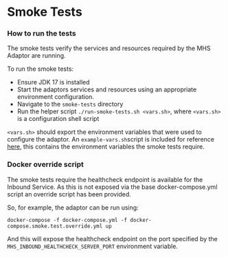 # Smoke Tests

### How to run the tests

The smoke tests verify the services and resources required by the MHS Adaptor are running.

To run the smoke tests:

- Ensure JDK 17 is installed
- Start the adaptors services and resources using an appropriate environment configuration.  
- Navigate to the `smoke-tests` directory
- Run the helper script `./run-smoke-tests.sh <vars.sh>`, where `<vars.sh>` 
is a configuration shell script 

`<vars.sh>` should export the environment variables that were used to configure the adaptor.
An `example-vars.sh`script is included for reference [here](./example-vars.sh), 
this contains the environment variables the smoke tests require.

### Docker override script

The smoke tests require the healthcheck endpoint is available for the Inbound Service. 
As this is not exposed via the base docker-compose.yml script an override script has been provided.

So, for example, the adaptor can be run using: 

```
docker-compose -f docker-compose.yml -f docker-compose.smoke.test.override.yml up
```

And this will expose the healthcheck endpoint on the port specified by the 
`MHS_INBOUND_HEALTHCHECK_SERVER_PORT` environment variable.
